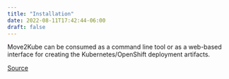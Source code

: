 ```yaml
---
title: "Installation"
date: 2022-08-11T17:42:44-06:00
draft: false
---
```


Move2Kube can be consumed as a command line tool or as a web-based interface for creating the Kubernetes/OpenShift deployment artifacts.

[Source](https://github.com/konveyor/konveyor.github.io/blob/main/content/Move2Kube/Installation/_index.md)